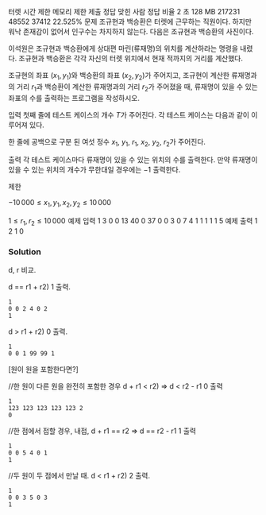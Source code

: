 터렛
시간 제한	메모리 제한	제출	정답	맞힌 사람	정답 비율
2 초	128 MB	217231	48552	37412	22.525%
문제
조규현과 백승환은 터렛에 근무하는 직원이다. 하지만 워낙 존재감이 없어서 인구수는 차지하지 않는다. 다음은 조규현과 백승환의 사진이다.



이석원은 조규현과 백승환에게 상대편 마린(류재명)의 위치를 계산하라는 명령을 내렸다. 조규현과 백승환은 각각 자신의 터렛 위치에서 현재 적까지의 거리를 계산했다.

조규현의 좌표 
$(x_1, y_1)$와 백승환의 좌표 
$(x_2, y_2)$가 주어지고, 조규현이 계산한 류재명과의 거리 
$r_1$과 백승환이 계산한 류재명과의 거리 
$r_2$가 주어졌을 때, 류재명이 있을 수 있는 좌표의 수를 출력하는 프로그램을 작성하시오.

입력
첫째 줄에 테스트 케이스의 개수 
$T$가 주어진다. 각 테스트 케이스는 다음과 같이 이루어져 있다.

한 줄에 공백으로 구분 된 여섯 정수 
$x_1$, 
$y_1$, 
$r_1$, 
$x_2$, 
$y_2$, 
$r_2$가 주어진다.

출력
각 테스트 케이스마다 류재명이 있을 수 있는 위치의 수를 출력한다. 만약 류재명이 있을 수 있는 위치의 개수가 무한대일 경우에는 
$-1$ 출력한다.

제한

$-10\,000 ≤ x_1, y_1, x_2, y_2 ≤ 10\,000$ 

$1 ≤ r_1, r_2 ≤ 10\,000$ 
예제 입력 1 
3
0 0 13 40 0 37
0 0 3 0 7 4
1 1 1 1 1 5
예제 출력 1 
2
1
0

### Solution


d, r 비교.

d == r1 + r2)
	1 출력.
```
1
0 0 2 4 0 2
1
```

d > r1 + r2)
	0 출력.

```
1
0 0 1 99 99 1
```



[원이 원을 포함한다면?]

//한 원이 다른 원을 완전히 포함한 경우
d + r1 < r2) => d < r2 - r1
	0 출력

```
1
123 123 123 123 123 2
0
```
	

//한 점에서 접할 경우, 내접,
d + r1 == r2  	=> 	d == r2 - r1
	1 출력

```
1  
0 0 5 4 0 1
1
```



//두 원이 두 점에서 만날 때.
d < r1 + r2)
	2 출력.

```
1
0 0 3 5 0 3
1
```

